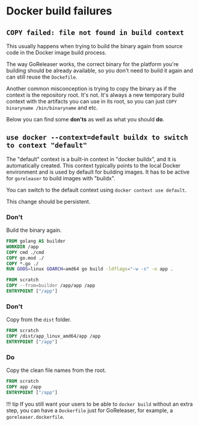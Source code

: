 # Docker build failures

## `COPY failed: file not found in build context`

This usually happens when trying to build the binary again from source code in
the Docker image build process.

The way GoReleaser works, the correct binary for the platform you're building
should be already available, so you don't need to build it again and can still
reuse the `Dockefile`.

Another common misconception is trying to copy the binary as if the context is
the repository root.
It's not.
It's always a new temporary build context with the artifacts you can use in
its root, so you can just `COPY binaryname /bin/binaryname` and etc.

Below you can find some **don'ts** as well as what you should **do**.

## `use docker --context=default buildx to switch to context "default"`

The "default" context is a built-in context in "docker buildx", and it is automatically created. This context typically points to the local Docker environment and is used by default for building images. It has to be active for `goreleaser` to build images with "buildx".

You can switch to the default context using `docker context use default`.

This change should be persistent.

### Don't

Build the binary again.

```dockerfile
FROM golang AS builder
WORKDIR /app
COPY cmd ./cmd
COPY go.mod ./
COPY *.go ./
RUN GOOS=linux GOARCH=amd64 go build -ldflags="-w -s" -o app .

FROM scratch
COPY --from=builder /app/app /app
ENTRYPOINT ["/app"]
```

### Don't

Copy from the `dist` folder.

```dockerfile
FROM scratch
COPY /dist/app_linux_amd64/app /app
ENTRYPOINT ["/app"]
```

### Do

Copy the clean file names from the root.

```dockerfile
FROM scratch
COPY app /app
ENTRYPOINT ["/app"]
```

!!! tip
    If you still want your users to be able to `docker build` without an extra
    step, you can have a `Dockerfile` just for GoReleaser, for example, a
    `goreleaser.dockerfile`.
